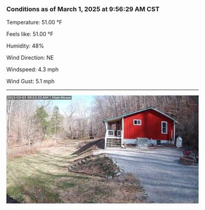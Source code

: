 ### Conditions as of March 1, 2025 at 9:56:29 AM CST 

Temperature: 51.00 &deg;F

Feels like: 51.00 &deg;F

Humidity: 48%

Wind Direction: NE

Windspeed: 4.3 mph

Wind Gust: 5.1 mph

---

<img src="./images/latest.jpeg"/>

